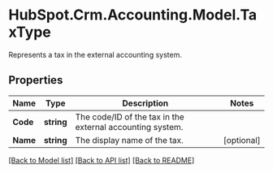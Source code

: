 # HubSpot.Crm.Accounting.Model.TaxType
Represents a tax in the external accounting system.

## Properties

Name | Type | Description | Notes
------------ | ------------- | ------------- | -------------
**Code** | **string** | The code/ID of the tax in the external accounting system. | 
**Name** | **string** | The display name of the tax. | [optional] 

[[Back to Model list]](../README.md#documentation-for-models) [[Back to API list]](../README.md#documentation-for-api-endpoints) [[Back to README]](../README.md)

